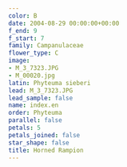 ```yaml
---
color: B
date: 2004-08-29 00:00:00+00:00
f_end: 9
f_start: 7
family: Campanulaceae
flower_type: C
image:
- M_3_7323.JPG
- M_00020.jpg
latin: Phyteuma sieberi
lead: M_3_7323.JPG
lead_sample: false
name: index.en
order: Phyteuma
parallel: false
petals: 5
petals_joined: false
star_shape: false
title: Horned Rampion
---
```

